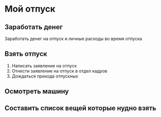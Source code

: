 # Мой отпуск 

## Заработать денег

Заработать денег на отпуск и личные расходы во время отпуска

## Взять отпуск
1. Написать заявление на отпуск 
2. Отнести заявление на отпуск в отдел кадров
3. Дождаться прихода отпускных

## Осмотреть машину 

## Составить список вещей которые нудно взять 
